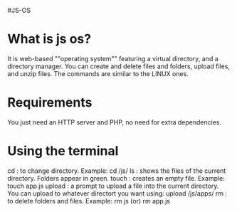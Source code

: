 #JS-OS
# What is js os?
It is web-based ""operating system"" featuring a virtual directory, and a directory manager.
You can create and delete files and folders, upload files, and unzip files. The commands are similar to the LINUX ones.
# Requirements
You just need an HTTP server and PHP, no need for extra dependencies.
# Using the terminal
cd : to change directory. Example: cd /js/ 
ls : shows the files of the current directory. Folders appear in green.
touch : creates an empty file. Example: touch app.js
upload : a prompt to upload a file into the current directory. You can upload to whatever directort you want using: upload /js/apps/
rm : to delete folders and files. Example: rm js (or) rm app.js

